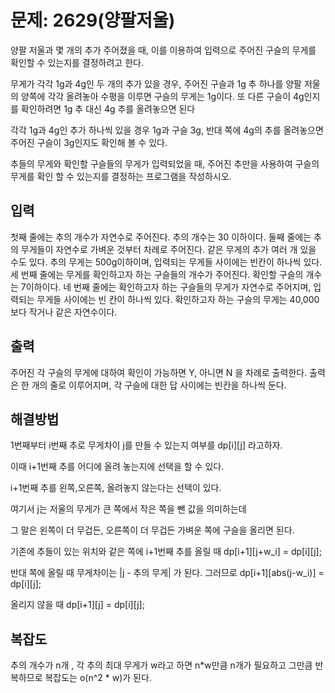 # 문제: 2629(양팔저울)

양팔 저울과 몇 개의 추가 주어졌을 때, 이를 이용하여 입력으로 주어진 구슬의 무게를 확인할 수 있는지를 결정하려고 한다.

무게가 각각 1g과 4g인 두 개의 추가 있을 경우, 주어진 구슬과 1g 추 하나를 양팔 저울의 양쪽에 각각 올려놓아 수평을 이루면 구슬의 무게는 1g이다. 또 다른 구슬이 4g인지를 확인하려면 1g 추 대신 4g 추를 올려놓으면 된다

각각 1g과 4g인 추가 하나씩 있을 경우 1g과 구슬 3g, 반대 쪽에 4g의 추를 올려놓으면 주어진 구슬이 3g인지도 확인해 볼 수 있다.

추들의 무게와 확인할 구슬들의 무게가 입력되었을 때, 주어진 추만을 사용하여 구슬의 무게를 확인 할 수 있는지를 결정하는 프로그램을 작성하시오.

## 입력

첫째 줄에는 추의 개수가 자연수로 주어진다. 추의 개수는 30 이하이다. 둘째 줄에는 추의 무게들이 자연수로 가벼운 것부터 차례로 주어진다. 같은 무게의 추가 여러 개 있을 수도 있다. 추의 무게는 500g이하이며, 입력되는 무게들 사이에는 빈칸이 하나씩 있다. 세 번째 줄에는 무게를 확인하고자 하는 구슬들의 개수가 주어진다. 확인할 구슬의 개수는 7이하이다. 네 번째 줄에는 확인하고자 하는 구슬들의 무게가 자연수로 주어지며, 입력되는 무게들 사이에는 빈 칸이 하나씩 있다. 확인하고자 하는 구슬의 무게는 40,000보다 작거나 같은 자연수이다.

## 출력

주어진 각 구슬의 무게에 대하여 확인이 가능하면 Y, 아니면 N 을 차례로 출력한다. 출력은 한 개의 줄로 이루어지며, 각 구슬에 대한 답 사이에는 빈칸을 하나씩 둔다.


## 해결방법

1번째부터 i번째 추로 무게차이 j를 만들 수 있는지 여부를 dp[i][j] 라고하자.

이때 i+1번째 추를 어디에 올려 놓는지에 선택을 할 수 있다.

i+1번째 추를 왼쪽,오른쪽, 올려놓지 않는다는 선택이 있다.

여기서 j는 저울의 무게가 큰 쪽에서 작은 쪽을 뺀 값을 의미하는데

그 말은 왼쪽이 더 무겁든, 오른쪽이 더 무겁든 가벼운 쪽에 구슬을 올리면 된다.

기존에 추들이 있는 위치와 같은 쪽에 i+1번째 추를 올릴 때 dp[i+1][j+w_i] = dp[i][j];

반대 쪽에 올릴 때 무게차이는  |j - 추의 무게| 가 된다.
그러므로 dp[i+1][abs(j-w_i)] = dp[i][j];

올리지 않을 때 dp[i+1][j] = dp[i][j];

## 복잡도

추의 개수가 n개 , 각 추의 최대 무게가 w라고 하면 
n*w만큼 n개가 필요하고 그만큼 반복하므로 
복잡도는 o(n^2 * w)가 된다.
